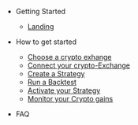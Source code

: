- Getting Started
  - [Landing](Landingpage.md "The greatest guide in the world")

- How to get started 
  - [Choose a crypto exhange](providers.md)
  - [Connect your crypto-Exchange](providers.md)
  - [Create a Strategy](providers.md)
  - [Run a Backtest](providers.md)
  - [Activate your Strategy](providers.md)
  - [Monitor your Crypto gains ](providers.md)

- FAQ
 
